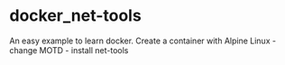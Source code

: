 # docker_net-tools


An easy example to learn docker.
Create a container with Alpine Linux - change MOTD - install net-tools
